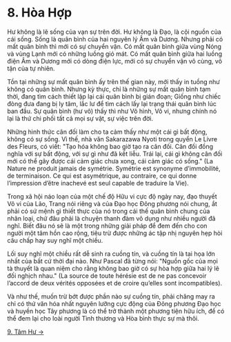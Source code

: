 # 8. Hòa Hợp

Hư không là lẽ sống của vạn sự trên đời. Hư không là Đạo, là cội nguồn của cái
sống. Sống là quân bình của hai nguyên lý Âm và Dương. Nhưng phải có mất quân
bình thì mới có sự chuyển vận. Có mất quân bình giữa vùng Nóng và vùng Lạnh mới 
có những luồng gió mát. Có mất quân bình giữa hai luồng điện Âm và Dương mới có 
dòng điện lực, mới có sự chuyển vận vô cùng, vô tận của tự nhiên.

Tồn tại những sự mất quân bình ấy trên thế gian này, mới thấy in tuồng như không
có quân bình. Nhưng kỳ thực, chỉ là những sự mất quân bình tạm thời, đang tìm
cách thiết lập lại cái quân bình bị gián đoạn; Giống như chiếc đòng đưa đang bị 
ly tâm, lắc lư để tìm cách lấy lại trạng thái quân bình lúc ban đầu. Sự quân 
bình (hư vô) thấy thì như Vô hình, Vô vi, nhưng chính nó lại là thứ chi phối tất 
cả mọi sự vật, sự việc trên đời.

Những hình thức cân đối làm cho ta cảm thấy như một cái gì bất động, không có sự
sống. Vì thế, nhà văn Sakarazawa Nyoti trong quyển Le Livre des Fleurs, có viết:
"Tạo hóa không bao giờ tạo ra cân đối. Cân đối đồng nghĩa với sự bất động, với
sự gì như đã kết liễu. Trái lại, cái gì không cân đối mới có thể gây được cái
cảm giác chưa xong, cái cảm giác có sống." (La Nature ne produit jamais de 
symétrie. Symétrie est synonyme d’immobilité, de terminaison. Ce qui est
asymétrique, au contraire, ce qui donne l’impression d’être inachevé est seul
capable de traduire la Vie).

Trong xã hội náo loạn của một chế độ Hữu vi cực độ ngày nay, đạo thuyết Vô vi
của Lão, Trang nói riêng và của Đạo học Đông phương nói chung, ắt phải có sứ
mệnh gì thiết thực của nó trong cái thế quân bình chung của nhân loại, chứ đâu
phải là chuyện thanh đàm vô dụng như nhiều người đã nghĩ. Biết đâu nó sẽ là một
trong những giải pháp để đem đến cho con người một tâm hồn cao rộng, tiêu trừ
được những ác tập nhị nguyên hẹp hòi câu chấp hay suy nghĩ một chiều.

Lối suy nghĩ một chiều rất dễ sinh ra cuồng tín, và cuồng tín là tai họa lớn
nhất của bất cứ thời đại nào. Như Pascal đã từng nói: "Nguồn gốc của mọi tà
thuyết là quan niệm cho rằng không bao giờ có sự hòa hợp giữa hai lý lẽ đối
nghịch nhau." (La source de toute hérésie est de ne pas concevoir l’accord de
deux vérités opposées et de croire qu’elles sont incompatibles).

Và như thế, muốn trừ bớt được phần nào sự cuồng tín, phải chăng may ra chỉ có
thứ văn hóa nhất nguyên lưỡng cực động của Đông phương Đạo học và huyền học Tây
phương là có thể trở thành một phương tiện hữu ích, để có thể đem lại cho loài
người Tình thương và Hòa bình thực sự mà thôi.

[9. Tâm Hư &rarr;](https://github.com/thaicuc/tinh-hoa-dao-hoc/blob/master/contents/09-tam-hu.md)

